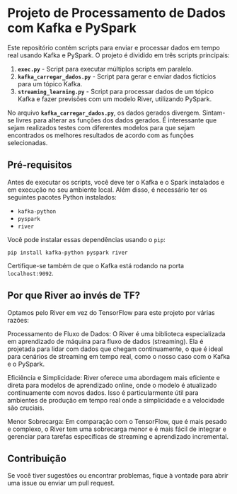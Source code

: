 # Projeto de Processamento de Dados com Kafka e PySpark

Este repositório contém scripts para enviar e processar dados em tempo real usando Kafka e PySpark. O projeto é dividido em três scripts principais:

1. **`exec.py`** - Script para executar múltiplos scripts em paralelo.
2. **`kafka_carregar_dados.py`** - Script para gerar e enviar dados fictícios para um tópico Kafka.
3. **`streaming_learning.py`** - Script para processar dados de um tópico Kafka e fazer previsões com um modelo River, utilizando PySpark.

No arquivo **`kafka_carregar_dados.py`**, os dados gerados divergem. Sintam-se livres para alterar as funções dos dados gerados. É interessante que sejam realizados testes com diferentes modelos
para que sejam encontrados os melhores resultados de acordo com as funções selecionadas.

## Pré-requisitos

Antes de executar os scripts, você deve ter o Kafka e o Spark instalados e em execução no seu ambiente local. Além disso, é necessário ter os seguintes pacotes Python instalados:

- `kafka-python`
- `pyspark`
- `river`

Você pode instalar essas dependências usando o `pip`:

```
pip install kafka-python pyspark river
```

Certifique-se também de que o Kafka está rodando na porta `localhost:9092`.

## Por que River ao invés de TF?

Optamos pelo River em vez do TensorFlow para este projeto por várias razões:

Processamento de Fluxo de Dados: O River é uma biblioteca especializada em aprendizado de máquina para fluxo de dados (streaming). Ela é projetada para lidar com dados que chegam continuamente, o que é ideal para cenários de streaming em tempo real, como o nosso caso com o Kafka e o PySpark.

Eficiência e Simplicidade: River oferece uma abordagem mais eficiente e direta para modelos de aprendizado online, onde o modelo é atualizado continuamente com novos dados. Isso é particularmente útil para ambientes de produção em tempo real onde a simplicidade e a velocidade são cruciais.

Menor Sobrecarga: Em comparação com o TensorFlow, que é mais pesado e complexo, o River tem uma sobrecarga menor e é mais fácil de integrar e gerenciar para tarefas específicas de streaming e aprendizado incremental.

## Contribuição
Se você tiver sugestões ou encontrar problemas, fique à vontade para abrir uma issue ou enviar um pull request.


